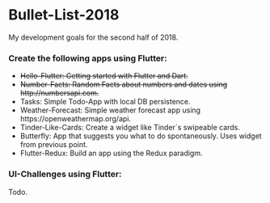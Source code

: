 # Bullet-List-2018
My development goals for the second half of 2018. 

### Create the following apps using Flutter:

<ul>
  <li> <del> Hello-Flutter: Getting started with Flutter and Dart. </del> </li>
  <li> <del> Number-Facts: Random Facts about numbers and dates using http://numbersapi.com. </del> </li>
  <li> Tasks: Simple Todo-App with local DB persistence. </li>
  <li> Weather-Forecast: Simple weather forecast app using https://openweathermap.org/api. </li>
  <li> Tinder-Like-Cards: Create a widget like Tinder´s swipeable cards. </li>
  <li> Butterfly: App that suggests you what to do spontaneously. Uses widget from previous point. </li>
  <li> Flutter-Redux: Build an app using the Redux paradigm. </li>
</ul>


### UI-Challenges using Flutter:
Todo.
